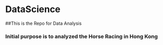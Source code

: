 DataScience
===========
##This is the Repo for Data Analysis
### Initial purpose is to analyzed the Horse Racing in Hong Kong
